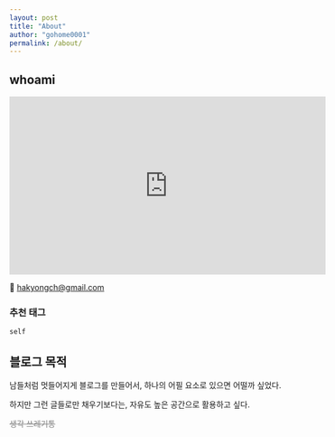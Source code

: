 ```yaml
---
layout: post
title: "About"
author: "gohome0001"
permalink: /about/
---
```


## whoami

<iframe width="560" height="315" src="https://www.youtube.com/embed/fDkgezFYAZ8" title="YouTube video player" frameborder="0" allow="accelerometer; autoplay; clipboard-write; encrypted-media; gyroscope; picture-in-picture" allowfullscreen></iframe>

:email: [hakyongch@gmail.com](mailto:hakyongch@gmail.com)

### 추천 태그

`self`

## 블로그 목적

남들처럼 멋들어지게 블로그를 만들어서, 하나의 어필 요소로 있으면 어떨까 싶었다.

하지만 그런 글들로만 채우기보다는, 자유도 높은 공간으로 활용하고 싶다.

<span style="color:grey">~~생각 쓰레기통~~</span>